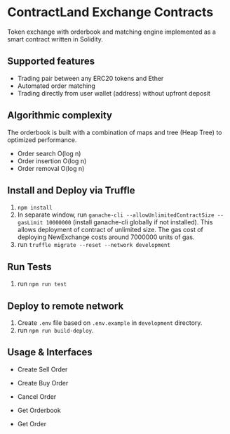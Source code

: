 # ContractLand Exchange Contracts
Token exchange with orderbook and matching engine implemented as a smart contract written in Solidity.

## Supported features
* Trading pair between any ERC20 tokens and Ether
* Automated order matching
* Trading directly from user wallet (address) without upfront deposit

## Algorithmic complexity
The orderbook is built with a combination of maps and tree (Heap Tree) to optimized performance.

* Order search O(log n)
* Order insertion O(log n)
* Order removal O(log n)

## Install and Deploy via Truffle
1. `npm install`
2. In separate window, run `ganache-cli --allowUnlimitedContractSize --gasLimit 10000000` (install ganache-cli globally if not installed). This allows deployment of contract of unlimited size. The gas cost of deploying NewExchange costs around 7000000 units of gas.
3. run `truffle migrate --reset --network development`

## Run Tests
1. run `npm run test`

## Deploy to remote network
1. Create `.env` file based on `.env.example` in `development` directory.
2. run `npm run build-deploy`.

## Usage & Interfaces

- Create Sell Order

- Create Buy Order

- Cancel Order

- Get Orderbook

- Get Order
